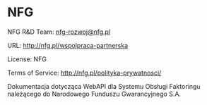 # NFG
NFG R&D Team: nfg-rozwoj@nfg.pl

URL: http://nfg.pl/wspolpraca-partnerska

License: NFG

Terms of Service: http://nfg.pl/polityka-prywatnosci/

Dokumentacja dotycząca WebAPI dla Systemu Obsługi Faktoringu należącego do Narodowego Funduszu Gwarancyjnego S.A.
